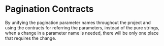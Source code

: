 # Pagination Contracts

By unifying the pagination parameter names throughout the project and
using the contracts for referring the parameters, instead of the pure
strings, when a change in a parameter name is needed, there will be
only one place that requires the change.
